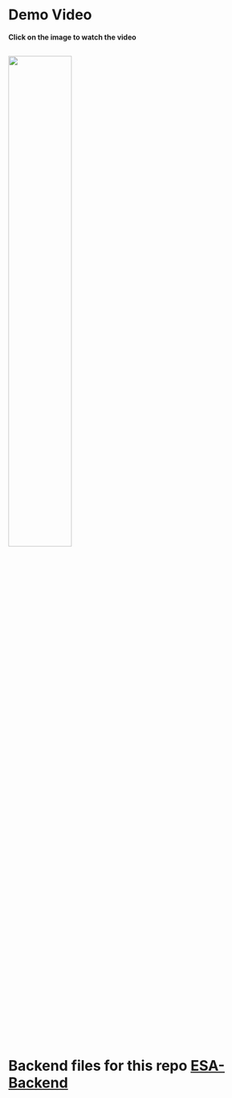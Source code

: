 # Demo Video
**Click on the image to watch the video**  

[<img src="https://img.youtube.com/vi/A9ytV46zTw0/maxresdefault.jpg" width="50%">](https://youtu.be/A9ytV46zTw0)
--
# Backend files for this repo [ESA-Backend](https://github.com/Sudhi27Krishna/ESA-Backend)
